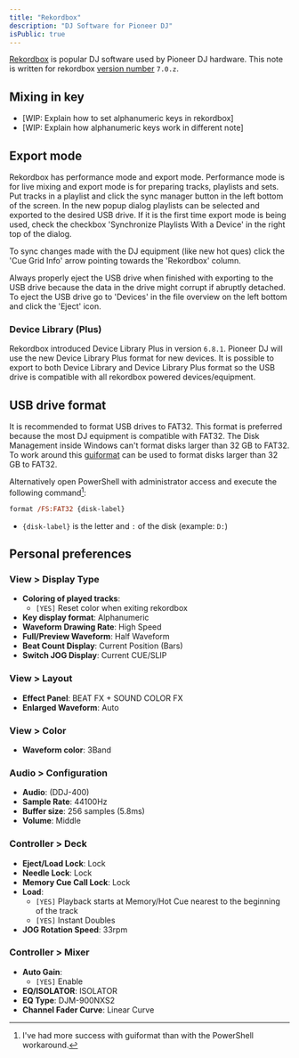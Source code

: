 ```yaml
---
title: "Rekordbox"
description: "DJ Software for Pioneer DJ"
isPublic: true
---
```


[Rekordbox](https://rekordbox.com) is popular DJ software used by Pioneer DJ
hardware. This note is written for rekordbox
[version number](semantic-versioning) `7.0.z`.

## Mixing in key
* [WIP: Explain how to set alphanumeric keys in rekordbox]
* [WIP: Explain how alphanumeric keys work in different note]

## Export mode
Rekordbox has performance mode and export mode. Performance mode is for live
mixing and export mode is for preparing tracks, playlists and sets. Put tracks
in a playlist and click the sync manager button in the left bottom of the
screen. In the new popup dialog playlists can be selected and exported to the
desired USB drive. If it is the first time export mode is being used, check the
checkbox 'Synchronize Playlists With a Device' in the right top of the dialog.

To sync changes made with the DJ equipment (like new hot ques) click the 'Cue
Grid Info' arrow pointing towards the 'Rekordbox' column.

Always properly eject the USB drive when finished with exporting to the USB
drive because the data in the drive might corrupt if abruptly detached. To eject
the USB drive go to 'Devices' in the file overview on the left bottom and click
the 'Eject' icon.

### Device Library (Plus)
Rekordbox introduced Device Library Plus in version `6.8.1`. Pioneer DJ will use
the new Device Library Plus format for new devices. It is possible to export
to both Device Library and Device Library Plus format so the USB drive is
compatible with all rekordbox powered devices/equipment.

## USB drive format
It is recommended to format USB drives to FAT32. This format is preferred
because the most DJ equipment is compatible with FAT32. The Disk Management
inside Windows can't format disks larger than 32 GB to FAT32. To work around
this [guiformat](http://ridgecrop.co.uk/index.htm?guiformat.htm) can be used to
format disks larger than 32 GB to FAT32.

Alternatively open PowerShell with administrator access and execute the
following command[^1]:

[^1]: I've had more success with guiformat than with the PowerShell workaround.

```ps
format /FS:FAT32 {disk-label}
```

* `{disk-label}` is the letter and `:` of the disk (example: `D:`)

## Personal preferences
### View > Display Type
* **Coloring of played tracks**:
  * `[YES]` Reset color when exiting rekordbox
* **Key display format**:
  Alphanumeric
* **Waveform Drawing Rate**:
  High Speed
* **Full/Preview Waveform**:
  Half Waveform
* **Beat Count Display**:
  Current Position (Bars)
* **Switch JOG Display**:
  Current CUE/SLIP

### View > Layout
* **Effect Panel**:
  BEAT FX + SOUND COLOR FX
* **Enlarged Waveform**:
  Auto

### View > Color
* **Waveform color**:
  3Band

### Audio > Configuration
* **Audio**:
  (DDJ-400)
* **Sample Rate**:
  44100Hz
* **Buffer size**:
  256 samples (5.8ms)
* **Volume**:
  Middle

### Controller > Deck
* **Eject/Load Lock**:
  Lock
* **Needle Lock**:
  Lock
* **Memory Cue Call Lock**:
  Lock
* **Load**:
  * `[YES]` Playback starts at Memory/Hot Cue nearest to the beginning of the track
  * `[YES]` Instant Doubles
* **JOG Rotation Speed**:
  33rpm

### Controller > Mixer
* **Auto Gain**:
  * `[YES]` Enable
* **EQ/ISOLATOR**:
  ISOLATOR
* **EQ Type**:
  DJM-900NXS2
* **Channel Fader Curve**:
  Linear Curve
